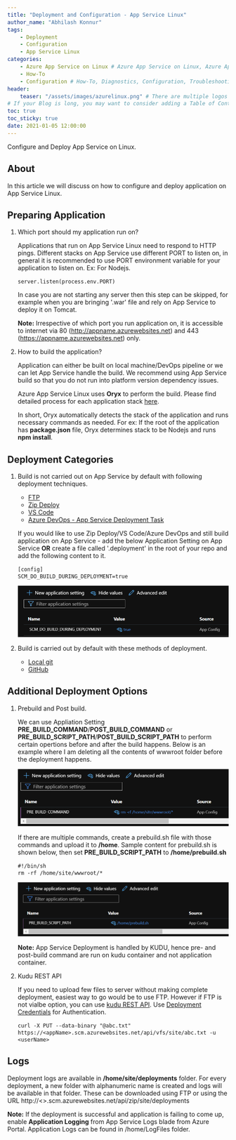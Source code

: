 ```yaml
---
title: "Deployment and Configuration - App Service Linux"
author_name: "Abhilash Konnur"
tags:
    - Deployment
    - Configuration
    - App Service Linux
categories:
    - Azure App Service on Linux # Azure App Service on Linux, Azure App Service on Windows, Function App, Azure VM, Azure SDK
    - How-To
    - Configuration # How-To, Diagnostics, Configuration, Troubleshooting, Performance
header:
    teaser: "/assets/images/azurelinux.png" # There are multiple logos that can be used in "/assets/images" if you choose to add one.
# If your Blog is long, you may want to consider adding a Table of Contents by adding the following two settings.
toc: true
toc_sticky: true
date: 2021-01-05 12:00:00
---
```


Configure and Deploy App Service on Linux.

## About

In this article we will discuss on how to configure and deploy application on App Service Linux.

## Preparing Application

1. Which port should my application run on?

   Applications that run on App Service Linux need to respond to HTTP pings. Different stacks on App Service use different PORT to listen on, in general it is recommended to use PORT environment variable for your application to listen on. Ex: For Nodejs.

   ```Note
   server.listen(process.env.PORT)
   ```

   In case you are not starting any server then this step can be skipped, for example when you are bringing '.war' file and rely on App Service to deploy it on Tomcat.

   <b>Note:</b> Irrespective of which port you run application on, it is accessible to internet via 80 (<http://appname.azurewebsites.net>) and 443 (<https://appname.azurewebsites.net>) only.

2. How to build the application?

   Application can either be built on local machine/DevOps pipeline or we can let App Service handle the build. We recommend using App Service build so that you do not run into platform version dependency issues.

   Azure App Service Linux uses <b>Oryx</b> to perform the build. Please find detailed process for each application stack [here](https://github.com/microsoft/Oryx/tree/master/doc/runtimes).

   In short, Oryx automatically detects the stack of the application and runs necessary commands as needed. For ex: If the root of the application has <b>package.json</b> file, Oryx determines stack to be Nodejs and runs <b>npm install</b>.

## Deployment Categories

1. Build is not carried out on App Service by default with following deployment techniques.

   - [FTP](https://docs.microsoft.com/en-us/azure/app-service/deploy-ftp)
   - [Zip Deploy](https://docs.microsoft.com/en-us/azure/app-service/deploy-zip)
   - [VS Code](https://marketplace.visualstudio.com/items?itemName=ms-azuretools.vscode-azureappservice)
   - [Azure DevOps - App Service Deployment Task](https://docs.microsoft.com/en-us/azure/devops/pipelines/tasks/deploy/azure-rm-web-app-deployment?view=azure-devops)

   If you would like to use Zip Deploy/VS Code/Azure DevOps and still build application on App Service - add the below Application Setting on App Service <b>OR</b> create a file called '.deployment' in the root of your repo and add the following content to it.

     ```Note
    [config]
    SCM_DO_BUILD_DURING_DEPLOYMENT=true
     ```

    ![SCM_DO_BUILD_DURING_DEPLOYMENT](/media/2021/01/SCM_DO_BUILD_DURING_DEPLOYMENT.PNG)

2. Build is carried out by default with these methods of deployment.

   - [Local git](https://docs.microsoft.com/en-us/azure/app-service/deploy-local-git)
   - [GitHub](https://docs.microsoft.com/en-us/azure/app-service/deploy-continuous-deployment)

## Additional Deployment Options

1. Prebuild and Post build.

   We can use Appliation Setting <b>PRE_BUILD_COMMAND</b>/<b>POST_BUILD_COMMAND</b> or <b>PRE_BUILD_SCRIPT_PATH</b>/<b>POST_BUILD_SCRIPT_PATH</b> to perform certain opertions before and after the build happens. Below is an example where I am deleting all the contents of wwwroot folder before the deployment happens.

   ![PRE_BUILD_COMMAND](/media/2021/01/PRE_BUILD_COMMAND.PNG)

   If there are multiple commands, create a prebuild.sh file with those commands and upload it to <b>/home</b>. Sample content for prebuild.sh is shown below, then set <b>PRE_BUILD_SCRIPT_PATH</b> to <b>/home/prebuild.sh</b>

    ```Note
    #!/bin/sh
    rm -rf /home/site/wwwroot/* 
    ```

    ![PRE_BUILD_SCRIPT_PATH](/media/2021/01/PRE_BUILD_SCRIPT_PATH.PNG)

    <b>Note:</b> App Service Deployment is handled by KUDU, hence pre- and post-build command are run on kudu container and not application container.

2. Kudu REST API

   If you need to upload few files to server without making complete deployment, easiest way to go would be to use FTP. However if FTP is not vialbe option, you can use [kudu REST API](https://github.com/projectkudu/kudu/wiki/REST-API#vfs). Use [Deployment Credentials](https://github.com/projectkudu/kudu/wiki/Deployment-credentials#user-credentials-aka-deployment-credentials) for Authentication.

   ```Note
   curl -X PUT --data-binary "@abc.txt" https://<appName>.scm.azurewebsites.net/api/vfs/site/abc.txt -u <userName>
   ```

## Logs

Deployment logs are available in <b>/home/site/deployments</b> folder. For every deployment, a new folder with alphanumeric name is created and logs will be available in that folder.
These can be downloaded using FTP or using the URL http://<<appName>>.scm.azurewebsites.net/api/zip/site/deployments

<b>Note:</b> If the deployment is successful and application is failing to come up, enable <b>Application Logging</b> from App Service Logs blade from Azure Portal. Application Logs can be found in /home/LogFiles folder.